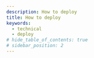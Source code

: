 ```yaml
---
description: How to deploy
title: How to deploy
keywords:
  - technical
  - deploy
# hide_table_of_contents: true
# sidebar_position: 2
---
```

